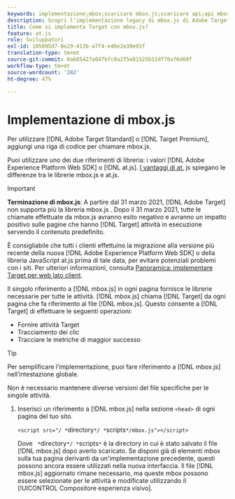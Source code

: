 ```yaml
---
keywords: implementazione;mbox;scaricare mbox.js;scaricare api;api mbox.js
description: Scopri l’implementazione legacy di mbox.js di Adobe Target. Esegui la migrazione a Adobe Experience Platform Web SDK (AEP Web SDK) o all’ultima versione di at.js.
title: Come si implementa Target con mbox.js?
feature: at.js
role: Sviluppatori
exl-id: 105095d7-8e29-413b-a7f4-e46e2e30e91f
translation-type: tm+mt
source-git-commit: 0a685427a047bfc0a2f5e81525b32df70af6d69f
workflow-type: tm+mt
source-wordcount: '282'
ht-degree: 47%

---
```


# Implementazione di mbox.js

Per utilizzare [!DNL Adobe Target Standard] o [!DNL Target Premium], aggiungi una riga di codice per chiamare mbox.js.

Puoi utilizzare uno dei due riferimenti di libreria: i valori [!DNL Adobe Experience Platform Web SDK] o [!DNL at.js]. [I vantaggi di at.](/help/c-implementing-target/c-implementing-target-for-client-side-web/t-mbox-download/c-target-atjs-implementation/target-atjs-implementation.md#benefits) js spiegano le differenze tra le librerie mbox.js e at.js.

>[!IMPORTANT]
>
>**Terminazione di mbox.js**: A partire dal 31 marzo 2021,  [!DNL Adobe Target] non supporta più la libreria mbox.js . Dopo il 31 marzo 2021, tutte le chiamate effettuate da mbox.js avranno esito negativo e avranno un impatto positivo sulle pagine che hanno [!DNL Target] attività in esecuzione servendo il contenuto predefinito.
>
>È consigliabile che tutti i clienti effettuino la migrazione alla versione più recente della nuova [!DNL Adobe Experience Platform Web SDK] o della libreria JavaScript at.js prima di tale data, per evitare potenziali problemi con i siti. Per ulteriori informazioni, consulta [Panoramica: implementare Target per web lato client](/help/c-implementing-target/c-implementing-target-for-client-side-web/implement-target-for-client-side-web.md).

Il singolo riferimento a [!DNL mbox.js] in ogni pagina fornisce le librerie necessarie per tutte le attività. [!DNL mbox.js] chiama [!DNL Target] da ogni pagina che fa riferimento al file [!DNL mbox.js]. Questo consente a [!DNL Target] di effettuare le seguenti operazioni:

* Fornire attività Target
* Tracciamento dei clic
* Tracciare le metriche di maggior successo

>[!TIP]
>
>Per semplificare l’implementazione, puoi fare riferimento a [!DNL mbox.js] nell’intestazione globale.

Non è necessario mantenere diverse versioni del file specifiche per le singole attività.

1. Inserisci un riferimento a [!DNL mbox.js] nella sezione `<head>` di ogni pagina del tuo sito.

   `<script src="/ *`directory`*/ *`scripts`*/mbox.js"></script>`

   Dove ` *`directory`*/ *`scripts`*` è la directory in cui è stato salvato il file [!DNL mbox.js] dopo averlo scaricato. 
Se disponi già di elementi mbox sulla tua pagina derivanti da un&#39;implementazione precedente, questi possono ancora essere utilizzati nella nuova interfaccia. Il file [!DNL mbox.js] aggiornato rimane necessario, ma queste mbox possono essere selezionate per le attività e modificate utilizzando il [!UICONTROL Compositore esperienza visivo].
